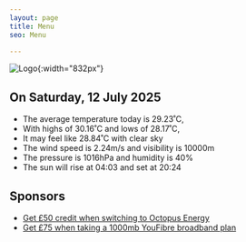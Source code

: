 ```yaml
---
layout: page
title: Menu
seo: Menu

---
```


![Logo](/images/logo.jpg){:width="832px"}

<!-- weather_marker starts -->
## On Saturday, 12 July 2025

- The average temperature today is 29.23˚C,
- With highs of 30.16˚C and lows of 28.17˚C,
- It may feel like 28.84˚C with clear sky
- The wind speed is 2.24m/s and visibility is 10000m
- The pressure is 1016hPa and humidity is 40%
- The sun will rise at 04:03 and set at 20:24

<!-- weather_marker ends -->

## Sponsors

- [Get £50 credit when switching to Octopus Energy](https://bit.ly/3oD1nnS)
- [Get £75 when taking a 1000mb YouFibre broadband plan](https://aklam.io/91zWhU?)

